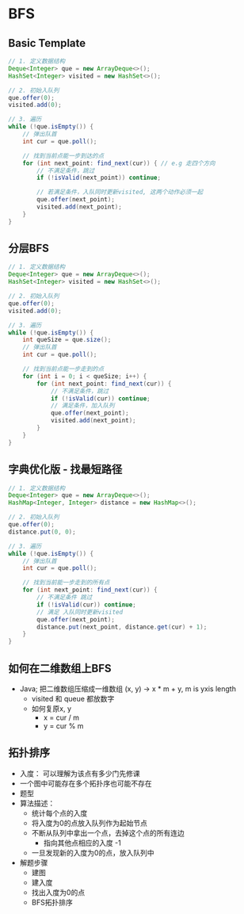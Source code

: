 # BFS

## Basic Template
```java
// 1. 定义数据结构
Deque<Integer> que = new ArrayDeque<>();
HashSet<Integer> visited = new HashSet<>();

// 2. 初始入队列
que.offer(0);
visited.add(0);

// 3. 遍历
while (!que.isEmpty()) {
    // 弹出队首
    int cur = que.poll();

    // 找到当前点能一步到达的点
    for (int next_point: find_next(cur)) { // e.g 走四个方向
        // 不满足条件，跳过
        if (!isValid(next_point)) continue;

        // 若满足条件，入队同时更新visited, 这两个动作必须一起
        que.offer(next_point);
        visited.add(next_point);
    }
}
```

## 分层BFS

```java
// 1. 定义数据结构
Deque<Integer> que = new ArrayDeque<>();
HashSet<Integer> visited = new HashSet<>();

// 2. 初始入队列
que.offer(0);
visited.add(0);

// 3. 遍历
while (!que.isEmpty()) {
    int queSize = que.size();
    // 弹出队首
    int cur = que.poll();

    // 找到当前点能一步走到的点
    for (int i = 0; i < queSize; i++) {
        for (int next_point: find_next(cur)) {
            // 不满足条件，跳过
            if (!isValid(cur)) continue;
            // 满足条件，加入队列
            que.offer(next_point);
            visited.add(next_point);
        }
    }
}
```

## 字典优化版 - 找最短路径

```java
// 1. 定义数据结构
Deque<Integer> que = new ArrayDeque<>();
HashMap<Integer, Integer> distance = new HashMap<>();

// 2. 初始入队列
que.offer(0);
distance.put(0, 0);

// 3. 遍历
while (!que.isEmpty()) {
    // 弹出队首
    int cur = que.poll();

    // 找到当前能一步走到的所有点
    for (int next_point: find_next(cur)) {
        // 不满足条件 跳过
        if (!isValid(cur)) continue;
        // 满足 入队同时更新visited
        que.offer(next_point);
        distance.put(next_point, distance.get(cur) + 1);
    }
}
```

## 如何在二维数组上BFS

- Java; 把二维数组压缩成一维数组 (x, y) -> x * m + y, m is yxis length
    - visited 和 queue 都放数字
    - 如何复原x, y
        - x = cur / m
        - y = cur % m

## 拓扑排序
- 入度： 可以理解为该点有多少门先修课
- 一个图中可能存在多个拓扑序也可能不存在
- 题型
- 算法描述：
    - 统计每个点的入度
    - 将入度为0的点放入队列作为起始节点
    - 不断从队列中拿出一个点，去掉这个点的所有连边
      - 指向其他点相应的入度 -1
    - 一旦发现新的入度为0的点，放入队列中
- 解题步骤
  - 建图
  - 建入度
  - 找出入度为0的点
  - BFS拓扑排序




